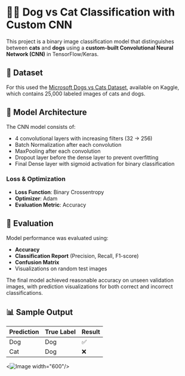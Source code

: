 # 🐶🐱 Dog vs Cat Classification with Custom CNN

This project is a binary image classification model that distinguishes between **cats** and **dogs** using a **custom-built Convolutional Neural Network (CNN)** in TensorFlow/Keras.

## 📁 Dataset

For this used the [Microsoft Dogs vs Cats Dataset](https://www.kaggle.com/datasets/microsoft/catsvsdogs), available on Kaggle, which contains 25,000 labeled images of cats and dogs.

## 🧠 Model Architecture

The CNN model consists of:

- 4 convolutional layers with increasing filters (32 → 256)
- Batch Normalization after each convolution
- MaxPooling after each convolution
- Dropout layer before the dense layer to prevent overfitting
- Final Dense layer with sigmoid activation for binary classification

### Loss & Optimization
- **Loss Function**: Binary Crossentropy  
- **Optimizer**: Adam  
- **Evaluation Metric**: Accuracy

## 🧪 Evaluation

Model performance was evaluated using:

- **Accuracy**
- **Classification Report** (Precision, Recall, F1-score)
- **Confusion Matrix**
- Visualizations on random test images

The final model achieved reasonable accuracy on unseen validation images, with prediction visualizations for both correct and incorrect classifications.

## 📊 Sample Output

| Prediction | True Label | Result |
|------------|------------|--------|
| Dog        | Dog        | ✅     |
| Cat        | Dog        | ❌     |

<![Image](https://github.com/user-attachments/assets/214c9163-650c-4f67-b25a-2b11d40f51c0) width="600"/>
